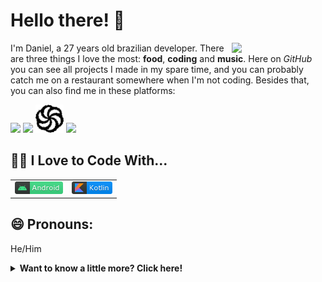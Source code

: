 # Hello there! 👋

<img src="https://media.giphy.com/media/ehIc2Rb3HRrb1YiQBr/giphy.gif" width="150px" align="right" />

I'm Daniel, a 27 years old brazilian developer. There are three things I love the most: <b>food</b>, <b>coding</b> and <b>music</b>. Here on <i>GitHub</i> you can see all projects I made in my spare time, and you can probably catch me on a restaurant somewhere when I'm not coding. Besides that, you can also find me in these platforms:


[<img src="https://img.icons8.com/color/48/000000/stackoverflow.png" />](https://stackoverflow.com/users/9948449/daniel-bertoldi?tab=profile)
[<img src="https://upload.wikimedia.org/wikipedia/commons/1/19/LeetCode_logo_black.png" width="45px" />](https://leetcode.com/danielsoul/)
[<img src="https://raw.githubusercontent.com/DanielSouzaBertoldi/DanielSouzaBertoldi/7f5f459c576dde18d3df2309c384c2c9d16e1308/images/codewars.svg" width="45px" />](https://www.codewars.com/users/DanielSouzaBertoldi)
[<img src="https://img.icons8.com/fluent/48/000000/linkedin.png"/>](https://www.linkedin.com/in/danielsouzabertoldi/)

## 👨‍💻 I Love to Code With...

<table>
  <tr>
    <td align="center" valign="center"><img src="https://raw.githubusercontent.com/DanielSouzaBertoldi/DanielSouzaBertoldi/main/images/android.png" /></td>
    <td align="center" valign="center"><img src="https://raw.githubusercontent.com/DanielSouzaBertoldi/DanielSouzaBertoldi/main/images/Kotlin.png" /></td>
  </tr>
</table>

## 😄 Pronouns:

He/Him

<details>
  <summary><b>Want to know a little more? Click here!</b></summary>

  ## 🔨 I'm currently working on...

  Creating a bunch of different small personal projects. I have a big interest in [Compose](https://developer.android.com/jetpack/compose) and I'm currently trying to learn a bit more about it and implementing it in my projects.
  

  ## 📚 I'm currently learning...

  Jetpack Compose, Dependency Injection with Dagger 2 and Hilt/Anvil, mastering Coroutines & Flow/LiveData and Jetpack Navigation.

  ## 💬 Ask me about:

  - Android Development
  - Memes
  - Favorite bands
  - Places I've been to
  - Favorite foods

  ## <img src="https://raw.githubusercontent.com/DanielSouzaBertoldi/DanielSouzaBertoldi/b837bc4a8637d3b5c6a45571d1e048cd8bc5edd1/images/github.svg" width="30px" /> My GitHub stats

  [![DanielSouzaBertoldi's github stats](https://github-readme-stats.vercel.app/api?username=DanielSouzaBertoldi&count_private=true&show_icons=true&theme=dracula)](https://github.com/DanielSouzaBertoldi/github-readme-stats)
  [![Top Languages](https://github-readme-stats.vercel.app/api/top-langs/?username=DanielSouzaBertoldi&layout=compact&theme=dracula)](https://github.com/anuraghazra/github-readme-stats)

  ## What Am I Listening To

  [![spotify-github-profile](https://spotify-github-profile.vercel.app/api/view?uid=danielsoulb&cover_image=true&theme=default)](https://spotify-github-profile.vercel.app/api/view?uid=danielsoulb&redirect=true)

</details>
